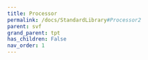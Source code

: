 ```yaml
---
title: Processor
permalink: /docs/StandardLibrary#Processor2
parent: svf
grand_parent: tpt
has_children: False
nav_order: 1
---
```

